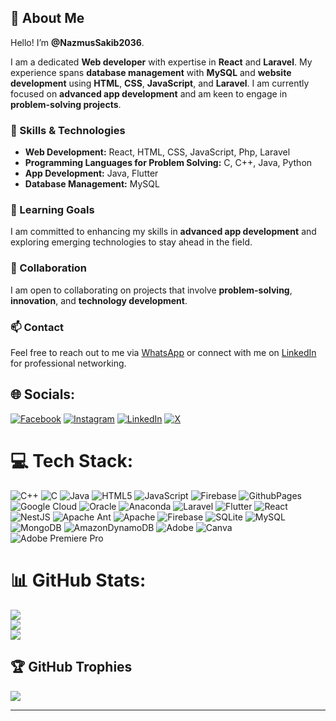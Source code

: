 ## 💫 About Me

Hello! I’m **@NazmusSakib2036**.

I am a dedicated **Web developer** with expertise in **React** and **Laravel**. My experience spans **database management** with **MySQL** and **website development** using **HTML**, **CSS**, **JavaScript**, and **Laravel**. I am currently focused on **advanced app development** and am keen to engage in **problem-solving projects**.

### 🚀 Skills & Technologies

- **Web Development:** React, HTML, CSS, JavaScript, Php, Laravel
- **Programming Languages for Problem Solving:** C, C++, Java, Python
- **App Development:** Java, Flutter
- **Database Management:** MySQL

### 🌱 Learning Goals

I am committed to enhancing my skills in **advanced app development** and exploring emerging technologies to stay ahead in the field.

### 🤝 Collaboration

I am open to collaborating on projects that involve **problem-solving**, **innovation**, and **technology development**.

### 📫 Contact

Feel free to reach out to me via [WhatsApp](https://wa.me/01313186576) or connect with me on [LinkedIn](https://www.linkedin.com/in/nazmus-sakib-303345241/) for professional networking.



## 🌐 Socials:
[![Facebook](https://img.shields.io/badge/Facebook-%231877F2.svg?logo=Facebook&logoColor=white)](https://www.facebook.com/profile.php?id=100058835270925) [![Instagram](https://img.shields.io/badge/Instagram-%23E4405F.svg?logo=Instagram&logoColor=white)](https://www.instagram.com/nazmus12_arish12/) [![LinkedIn](https://img.shields.io/badge/LinkedIn-%230077B5.svg?logo=linkedin&logoColor=white)](https://www.linkedin.com/in/nazmus-sakib-303345241/) [![X](https://img.shields.io/badge/X-black.svg?logo=X&logoColor=white)](https://x.com/Nazmussakib1432) 

# 💻 Tech Stack:
![C++](https://img.shields.io/badge/c++-%2300599C.svg?style=for-the-badge&logo=c%2B%2B&logoColor=white) ![C](https://img.shields.io/badge/c-%2300599C.svg?style=for-the-badge&logo=c&logoColor=white) ![Java](https://img.shields.io/badge/java-%23ED8B00.svg?style=for-the-badge&logo=openjdk&logoColor=white) ![HTML5](https://img.shields.io/badge/html5-%23E34F26.svg?style=for-the-badge&logo=html5&logoColor=white) ![JavaScript](https://img.shields.io/badge/javascript-%23323330.svg?style=for-the-badge&logo=javascript&logoColor=%23F7DF1E) ![Firebase](https://img.shields.io/badge/firebase-%23039BE5.svg?style=for-the-badge&logo=firebase) ![GithubPages](https://img.shields.io/badge/github%20pages-121013?style=for-the-badge&logo=github&logoColor=white) ![Google Cloud](https://img.shields.io/badge/GoogleCloud-%234285F4.svg?style=for-the-badge&logo=google-cloud&logoColor=white) ![Oracle](https://img.shields.io/badge/Oracle-F80000?style=for-the-badge&logo=oracle&logoColor=white) ![Anaconda](https://img.shields.io/badge/Anaconda-%2344A833.svg?style=for-the-badge&logo=anaconda&logoColor=white) ![Laravel](https://img.shields.io/badge/laravel-%23FF2D20.svg?style=for-the-badge&logo=laravel&logoColor=white) ![Flutter](https://img.shields.io/badge/Flutter-%2302569B.svg?style=for-the-badge&logo=Flutter&logoColor=white) ![React](https://img.shields.io/badge/react-%2320232a.svg?style=for-the-badge&logo=react&logoColor=%2361DAFB) ![NestJS](https://img.shields.io/badge/nestjs-%23E0234E.svg?style=for-the-badge&logo=nestjs&logoColor=white) ![Apache Ant](https://img.shields.io/badge/Apache%20Ant-A81C7D?style=for-the-badge&logo=Apache%20Ant&logoColor=white) ![Apache](https://img.shields.io/badge/apache-%23D42029.svg?style=for-the-badge&logo=apache&logoColor=white) ![Firebase](https://img.shields.io/badge/Firebase-039BE5?style=for-the-badge&logo=Firebase&logoColor=white) ![SQLite](https://img.shields.io/badge/sqlite-%2307405e.svg?style=for-the-badge&logo=sqlite&logoColor=white) ![MySQL](https://img.shields.io/badge/mysql-%2300000f.svg?style=for-the-badge&logo=mysql&logoColor=white) ![MongoDB](https://img.shields.io/badge/MongoDB-%234ea94b.svg?style=for-the-badge&logo=mongodb&logoColor=white) ![AmazonDynamoDB](https://img.shields.io/badge/Amazon%20DynamoDB-4053D6?style=for-the-badge&logo=Amazon%20DynamoDB&logoColor=white) ![Adobe](https://img.shields.io/badge/adobe-%23FF0000.svg?style=for-the-badge&logo=adobe&logoColor=white) ![Canva](https://img.shields.io/badge/Canva-%2300C4CC.svg?style=for-the-badge&logo=Canva&logoColor=white) ![Adobe Premiere Pro](https://img.shields.io/badge/Adobe%20Premiere%20Pro-9999FF.svg?style=for-the-badge&logo=Adobe%20Premiere%20Pro&logoColor=white)
# 📊 GitHub Stats:
![](https://github-readme-stats.vercel.app/api?username=shariarf39&theme=dark&hide_border=false&include_all_commits=false&count_private=false)<br/>
![](https://github-readme-streak-stats.herokuapp.com/?user=shariarf39&theme=dark&hide_border=false)<br/>
![](https://github-readme-stats.vercel.app/api/top-langs/?username=shariarf39&theme=dark&hide_border=false&include_all_commits=false&count_private=false&layout=compact)

## 🏆 GitHub Trophies
![](https://github-profile-trophy.vercel.app/?username=shariarf39&theme=radical&no-frame=false&no-bg=true&margin-w=4)

---
